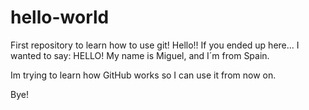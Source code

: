 # hello-world
First repository to learn how to use git!
Hello!! 
If you ended up here... I wanted to say: HELLO! 
My name is Miguel, and I´m from Spain.

Im trying to learn how GitHub works so I can use it from now on. 

Bye!
